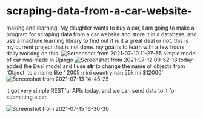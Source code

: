 # scraping-data-from-a-car-website-
making and learning, My daughter wants to buy a car, I am going to make a program for scraping data from a car website and store it in a database, and use a machine learning library to find out if is it a great deal or not.
this is my current project that is not done. my goal is to learn with a few hours daily working on this.
![Screenshot from 2021-07-10 11-27-55](https://user-images.githubusercontent.com/58405807/125170052-affc4900-e172-11eb-9313-0d0d37337969.png)
 simple model of car was made in Django
![Screenshot from 2021-07-12 09-52-18](https://user-images.githubusercontent.com/58405807/125309466-69842700-e2f7-11eb-817d-fab7dd63e0f4.png)
today I added the Deal model and I use __str__ to change the name of objects from 'Object' to a name like ' 2005 mini countryman 55k mi $12000'
![Screenshot from 2021-07-13 14-45-25](https://user-images.githubusercontent.com/58405807/125515905-12f21535-2ddf-495e-917a-776e9b07b6d5.png)

 it got very simple RESTful APIs today, and we can send data to it for submitting a car. 

![Screenshot from 2021-07-15 16-30-30](https://user-images.githubusercontent.com/58405807/125860392-76751772-960f-4612-972a-b39534973ea9.png)